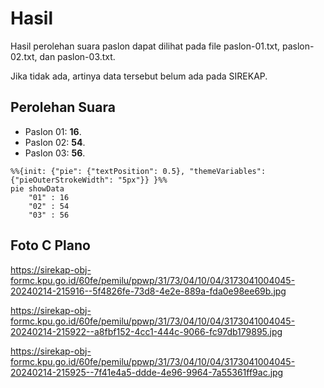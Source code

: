 # Hasil

Hasil perolehan suara paslon dapat dilihat pada file paslon-01.txt, paslon-02.txt, dan paslon-03.txt.

Jika tidak ada, artinya data tersebut belum ada pada SIREKAP.

## Perolehan Suara

 * Paslon 01: **16**.
 * Paslon 02: **54**.
 * Paslon 03: **56**.

```mermaid
%%{init: {"pie": {"textPosition": 0.5}, "themeVariables": {"pieOuterStrokeWidth": "5px"}} }%%
pie showData
    "01" : 16
    "02" : 54
    "03" : 56
```
## Foto C Plano

https://sirekap-obj-formc.kpu.go.id/60fe/pemilu/ppwp/31/73/04/10/04/3173041004045-20240214-215916--5f4826fe-73d8-4e2e-889a-fda0e98ee69b.jpg

https://sirekap-obj-formc.kpu.go.id/60fe/pemilu/ppwp/31/73/04/10/04/3173041004045-20240214-215922--a8fbf152-4cc1-444c-9066-fc97db179895.jpg

https://sirekap-obj-formc.kpu.go.id/60fe/pemilu/ppwp/31/73/04/10/04/3173041004045-20240214-215925--7f41e4a5-ddde-4e96-9964-7a55361ff9ac.jpg
